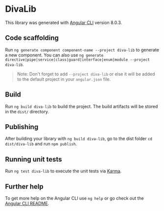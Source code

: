 # DivaLib

This library was generated with [Angular CLI](https://github.com/angular/angular-cli) version 8.0.3.

## Code scaffolding

Run `ng generate component component-name --project diva-lib` to generate a new component. You can also use `ng generate directive|pipe|service|class|guard|interface|enum|module --project diva-lib`.
> Note: Don't forget to add `--project diva-lib` or else it will be added to the default project in your `angular.json` file. 

## Build

Run `ng build diva-lib` to build the project. The build artifacts will be stored in the `dist/` directory.

## Publishing

After building your library with `ng build diva-lib`, go to the dist folder `cd dist/diva-lib` and run `npm publish`.

## Running unit tests

Run `ng test diva-lib` to execute the unit tests via [Karma](https://karma-runner.github.io).

## Further help

To get more help on the Angular CLI use `ng help` or go check out the [Angular CLI README](https://github.com/angular/angular-cli/blob/master/README.md).
